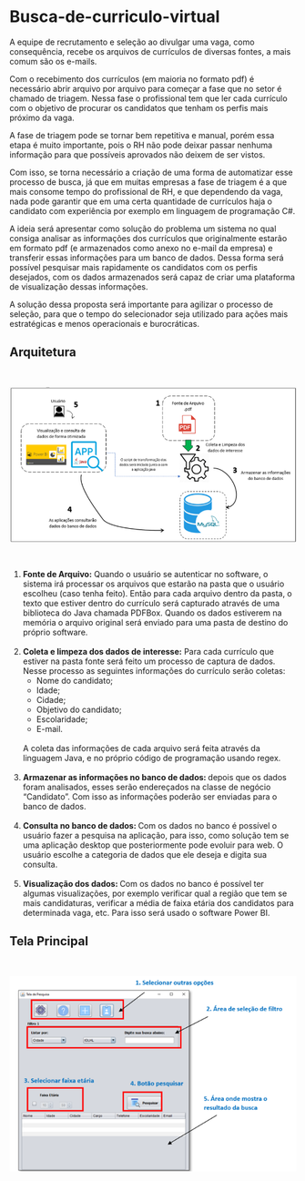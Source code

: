 # Busca-de-curriculo-virtual

<p> A equipe de recrutamento e seleção ao divulgar uma vaga, como consequência, recebe os arquivos de currículos de diversas fontes, a mais comum são os e-mails.</p>
<p>Com o recebimento dos currículos (em maioria no formato pdf) é necessário abrir arquivo por arquivo para começar a fase que no setor é chamado de triagem. Nessa fase o profissional tem que ler cada currículo com o objetivo de procurar os candidatos que tenham os perfis mais próximo da vaga.  </p>
<p>A fase de triagem pode se tornar bem repetitiva e manual, porém essa etapa é muito importante, pois o RH não pode deixar passar nenhuma informação para que possíveis aprovados não deixem de ser vistos.</p>
<p>Com isso, se torna necessário a criação de uma forma de automatizar esse processo de busca, já que em muitas empresas a fase de triagem é a que mais consome tempo do profissional de RH, e que dependendo da vaga, nada pode garantir que em uma certa quantidade de currículos haja o candidato com experiência por exemplo em linguagem de programação C#.</p>
<p>A ideia será apresentar como solução do problema um sistema no qual consiga analisar as informações dos currículos que originalmente estarão em formato pdf (e armazenados como anexo no e-mail da empresa) e transferir essas informações para um banco de dados. Dessa forma será possível pesquisar mais rapidamente os candidatos com os perfis desejados, com os dados armazenados será capaz de criar uma plataforma de visualização dessas informações.</p>
<p>A solução dessa proposta será importante para agilizar o processo de seleção, para que o tempo do selecionador seja utilizado para ações mais estratégicas e menos operacionais e burocráticas.</p>

## Arquitetura ##

  <br>
  <p align="center">
  <img src=https://github.com/AldaniloSilva/Busca-de-curriculo-virtual/blob/master/arquitetura.png width="700" title="hover text">
  </p>
  <br>
  
  <ol>
  <li><b>Fonte de Arquivo:</b> Quando o usuário se autenticar no software, o sistema irá processar os arquivos que estarão na pasta que o usuário escolheu (caso tenha feito). Então para cada arquivo dentro da pasta, o texto que estiver dentro do currículo será capturado através de uma biblioteca do Java chamada PDFBox. Quando os dados estiverem na memória o arquivo original será enviado para uma pasta de destino do próprio software.</li>
  <br>
  <li><b>Coleta e limpeza dos dados de interesse:</b> Para cada currículo que estiver na pasta fonte será feito um processo de captura de dados. Nesse processo as seguintes informações do currículo serão coletas:
  <ul>
  <li>Nome do candidato;</li>
  <li>Idade;</li>
  <li>Cidade;</li>
  <li>Objetivo do candidato;</li>
  <li>Escolaridade;</li>
  <li>E-mail.</li>
  </ul>
  <br>
  A coleta das informações de cada arquivo será feita através da linguagem Java, e no próprio código de programação usando regex.
  </li>
  <br>
  <li><b>Armazenar as informações no banco de dados: </b>depois que os dados foram analisados, esses serão endereçados na classe de negócio “Candidato”. Com isso as informações poderão ser enviadas para o banco de dados. </li>
  <br>
  <li><b>Consulta no banco de dados: </b>Com os dados no banco é possível o usuário fazer a pesquisa na aplicação, para isso, como solução tem se uma aplicação desktop que posteriormente pode evoluir para web. O usuário escolhe a categoria de dados que ele deseja e digita sua consulta.</li>
  <br>
  <li><b>Visualização dos dados: </b>Com os dados no banco é possível ter algumas visualizações, por exemplo verificar qual a região que tem se mais candidaturas, verificar a média de faixa etária dos candidatos para determinada vaga, etc. Para isso será usado o software Power BI.</li>
  </ol>
  
## Tela Principal ##

<br>
  <p align="center">
  <img src=https://github.com/AldaniloSilva/Busca-de-curriculo-virtual/blob/master/tela_principal.png width="700" title="hover text">
  </p>
  <br>

